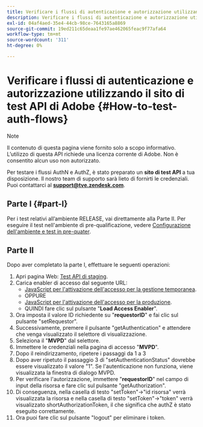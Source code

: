 ```yaml
---
title: Verificare i flussi di autenticazione e autorizzazione utilizzando il sito di test API di Adobe
description: Verificare i flussi di autenticazione e autorizzazione utilizzando il sito di test API di Adobe
exl-id: 04af4aed-35e4-44cb-98ce-7643165a8869
source-git-commit: 19ed211c65deaa1fe97ae462065feac9f77afa64
workflow-type: tm+mt
source-wordcount: '311'
ht-degree: 0%

---
```


# Verificare i flussi di autenticazione e autorizzazione utilizzando il sito di test API di Adobe {#How-to-test-auth-flows}

>[!NOTE]
>
>Il contenuto di questa pagina viene fornito solo a scopo informativo. L’utilizzo di questa API richiede una licenza corrente di Adobe. Non è consentito alcun uso non autorizzato.

Per testare i flussi AuthN e AuthZ, è stato preparato un **sito di test API** a tua disposizione. Il nostro team di supporto sarà lieto di fornirti le credenziali. Puoi contattarci al **support@tve.zendesk.com**.


## Parte I {#part-I}

Per i test relativi all’ambiente RELEASE, vai direttamente alla Parte II.  Per eseguire il test nell&#39;ambiente di pre-qualificazione, vedere [Configurazione dell&#39;ambiente e test in pre-quater](/help/authentication/setting-up-your-environment-and-testing-in-prequal.md).

## Parte II

Dopo aver completato la parte I, effettuare le seguenti operazioni:


1. Apri pagina Web: [Test API di staging](https://sp.auth-staging.adobe.com/apitest/api.html).
1. Carica enabler di accesso dal seguente URL:
   * [JavaScript per l&#39;attivazione dell&#39;accesso per la gestione temporanea](https://entitlement.auth-staging.adobe.com/entitlement/js/AccessEnabler.js).
   * OPPURE
   * [JavaScript per l&#39;attivazione dell&#39;accesso per la produzione](https://entitlement.auth.adobe.com/entitlement/js/AccessEnabler.js).
   * QUINDI fare clic sul pulsante &quot;**Load Access Enabler**&quot;.
1. Ora imposta il valore ID richiedente su &quot;**requestorID**&quot; e fai clic sul pulsante &quot;setRequestor&quot;.
1. Successivamente, premere il pulsante &quot;getAuthentication&quot; e attendere che venga visualizzato il selettore di visualizzazione.
1. Seleziona il &quot;**MVPD**&quot; dal selettore.
1. Immettere le credenziali nella pagina di accesso &quot;**MVPD**&quot;.
1. Dopo il reindirizzamento, ripetere i passaggi da 1 a 3
1. Dopo aver ripetuto il passaggio 3 di &quot;setAuthenticationStatus&quot; dovrebbe essere visualizzato il valore &quot;1&quot;. Se l&#39;autenticazione non funziona, viene visualizzata la finestra di dialogo MVPD.
1. Per verificare l&#39;autorizzazione, immettere &quot;**requestorID**&quot; nel campo di input della risorsa e fare clic sul pulsante &quot;getAuthorization&quot;.
1. Di conseguenza, nella casella di testo &quot;setToken&quot;-\>&quot;id risorsa&quot; verrà visualizzata la risorsa e nella casella di testo &quot;setToken&quot;-\>&quot;token&quot; verrà visualizzato shortAuthorizationToken, il che significa che authZ è stato eseguito correttamente.
1. Ora puoi fare clic sul pulsante &quot;logout&quot; per eliminare i token.
